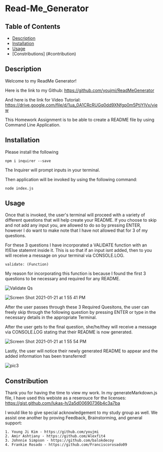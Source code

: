 # Read-Me_Generator



## Table of Contents

  * [Description](#description)
  * [Installation](#installation)
  * [Usage](#usage)
  * [Constributions] (#contribution)

 

## Description
Welcome to my ReadMe Generator!

Here is the link to my Github: https://github.com/youjmi/ReadMeGenerator

And here is the link for Video Tutorial: https://drive.google.com/file/d/1ua_0A1CRcRUGq0dd9XNfgp0m5PtjYIVx/view


This Homework Assignment is to be able to create a README file by using Command Line Application. 

## Installation

Please install the following

``` 
npm i inquirer --save
```
 
The Inquirer will prompt inputs in your terminal. 

Then application will be invoked by using the following command:

```
node index.js
```

## Usage

Once that is invoked, the user's terminal will proceed with a variety of different questions that will help create your README. If you choose to skip and not add any input you, are allowed to do so by pressing ENTER, however I do want to make note that I have not allowed that for 3 of my questions. 

For these 3 questions I have incorporated a VALIDATE function with an If/Else statemnt inside it. This is so that if an input isnt added, then to you will receive a message on your terminal via CONSOLE.LOG. 

```
validate: (Function)
```

My reason for incorporating this function is because I found the first 3 questions to be necessary and required for any README. 

![Validate Qs](https://user-images.githubusercontent.com/73494581/105398236-1b1b8880-5bf0-11eb-8a28-87faa223999a.png)

![Screen Shot 2021-01-21 at 1 55 41 PM](https://user-images.githubusercontent.com/73494581/105398479-69308c00-5bf0-11eb-9e9d-64427a16e502.png)

After the user passes through these 3 Required Quesitons, the user can freely skip through the following question by pressing ENTER or type in the necessary details in the appropriate Terminal.

After the user gets to the final question, she/he/they will receive a message via CONSOLE.LOG stating that their README is now generated. 

![Screen Shot 2021-01-21 at 1 55 54 PM](https://user-images.githubusercontent.com/73494581/105398478-69308c00-5bf0-11eb-81ab-f8fd8b6fd4c9.png)

Lastly, the user will notice their newly generated README to appear and the added information has been transferred!

![pic3](https://user-images.githubusercontent.com/73494581/105398230-18b92e80-5bf0-11eb-80f9-97cc904714f8.png)

## Constribution

Thank you for having the time to view my work. In my generateMarkdown.js file, I have used this webiste as a reserouce for the licenses: https://gist.github.com/lukas-h/2a5d00690736b4c3a7ba

I would like to give special acknowledgement to my study group as well. We assist one another by proving Feedback, Brainstorming, and general support:

    1. Young Ji Kim - https://github.com/youjmi
    2. Amir Ashtiany - https://github.com/Alexfit4
    3. Johnnie Simpson - https://github.com/balokdecoy
    4. Frankie Rosado - https://github.com/Franciscorosado09

